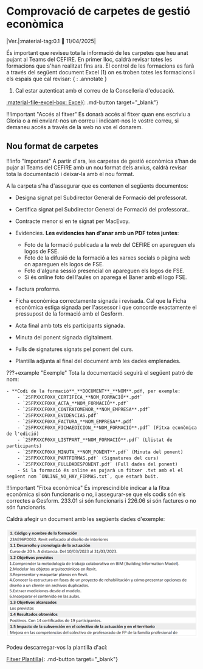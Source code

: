 # Comprovació de carpetes de gestió econòmica

|Ver.|:material-tag:0.1 :date: 11/04/2025|

És important que reviseu tota la informació de les carpetes que heu anat pujant al Teams del CEFIRE. En primer lloc, caldrà revisar totes les formacions que s'han realitzat fins ara. El control de les formacions es farà a través del següent document Excel (1) on es troben totes les formacions i els espais que cal revisar:
{ : .annotate }

1. Cal estar autenticat amb el correu de la Conselleria d'educació.

[:material-file-excel-box: Excel](https://gvaedu-my.sharepoint.com/:x:/r/personal/ar_vicenteboix_edu_gva_es/Documents/GESTI%C3%93%20ECON%C3%92MICA%20CEFIRE%20FP/Full_de_control_estat.xlsx?d=w460b25e6cc9d408b81b84ac025e16f28&csf=1&web=1&e=fSUHvH){: .md-button target="_blank"}


!!!important "Accés al fitxer"
    Es donarà accés al fitxer quan ens escriviu a Gloria o a mi enviant-nos un correu i indicant-nos le vostre correu, si demaneu accés a través de la web no vos el donarem.

## Nou format de carpetes

!!!info "Important"
    A partir d'ara, les carpetes de gestió econòmica s'han de pujar al Teams del CEFIRE amb un nou format dels arxius, caldrà revisar tota la documentació i deixar-la amb el nou format.

A la carpeta s'ha d'assegurar que es contenen el següents documentos:

* Designa signat pel Subdirector General de Formació del professorat.
* Certifica signat pel Subdirector General de Formació del professorat..
* Contracte menor si en te signat per MacEvoy.
* Evidencies. **Les evidencies han d'anar amb un PDF totes juntes**:
    - Foto de la formació publicada a la web del CEFIRE on apareguen els logos de FSE.
    - Foto de la difusió de la formació a les xarxes socials o pàgina web on apareguen els logos de FSE.
    - Foto d'alguna sessió presencial on apareguen els logos de FSE.
    - Si és online foto del l'aules on aparega el Baner amb el logo FSE.
* Factura proforma.
* Ficha econòmica correctamente signada i revisada. Cal que la Ficha econòmica estiga signada per l'assessor i que concorde exactamente el pressupost de la formació amb el Gesform.

* Acta final amb tots els participants signada.
* Minuta del ponent signada digitalment.
* Fulls de signatures signats pel ponent del curs.
* Plantilla adjunta al final del document amb les dades emplenades.

???+example "Exemple"
    Tota la documentació seguirà el següent patró de nom:
    
    - **Codi de la formació**_**DOCUMENT**_**NOM**.pdf, per exemple:
        - `25FPXXCF0XX_CERTIFICA_**NOM_FORMACIÓ**.pdf`
        - `25FPXXCF0XX_ACTA_**NOM_FORMACIÓ**.pdf`
        - `25FPXXCF0XX_CONTRATOMENOR_**NOM_EMPRESA**.pdf`
        - `25FPXXCF0XX_EVIDENCIAS.pdf`
        - `25FPXXCF0XX_FACTURA_**NOM_EMPRESA**.pdf`
        - `25FPXXCF0XX_FICHAEDICION_**NOM_FORMACIÓ**.pdf` (Fitxa econòmica de l'edició)
        - `25FPXXCF0XX_LISTPART_**NOM_FORMACIÓ**.pdf` (Llistat de participants)
        - `25FPXXCF0XX_MINUTA_**NOM_PONENT**.pdf` (Minuta del ponent)
        - `25FPXXCF0XX_PARTFIRMAS.pdf` (Signatures del curs)
        - `25FPXXCF0XX_FULLDADESPONENT.pdf` (Full dades del ponent)
        - Si la formació és online es pujarà un fitxer .txt amb el el següent nom `ONLINE_NO_HAY_FIRMAS.txt`, que estarà buit.

!!!important "Fitxa econòmica"
    És imprescindible indicar a la fitxa econòmica si són funcionaris o no, i assegurar-se que els codis són els correctes a Gesform. 233.01 si són funcionaris i 226.06 si són factures o no són funcionaris.


Caldrà afegir un document amb les següents dades d'exemple:

![Exemple](./img/ge_comprova/1.png)

Podeu descarregar-vos la plantilla d'ací:

[Fitxer Plantilla](./Docs/Plantilla.docx){: .md-button target="_blank"}






